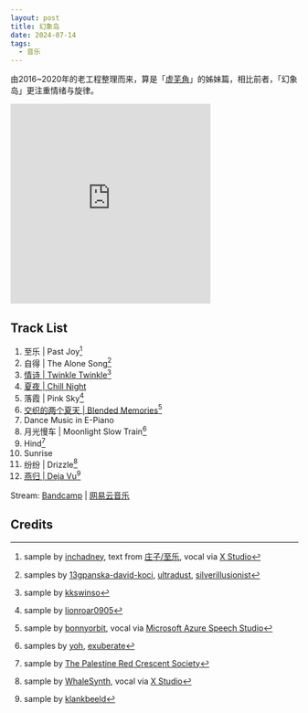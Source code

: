 ```yaml
---
layout: post
title: 幻象岛
date: 2024-07-14
tags:
  - 音乐
---
```


由2016~2020年的老工程整理而来，算是「[虚芜角](/music/ends-of-nihil)」的姊妹篇，相比前者，「幻象岛」更注重情绪与旋律。

<iframe style="border: 0; width: 350px; height: 350px;" src="https://bandcamp.com/EmbeddedPlayer/album=4270813475/size=large/bgcol=333333/linkcol=4ec5ec/minimal=true/transparent=true/" seamless><a href="https://feeshy.bandcamp.com/album/illusory-island">illusory island by feeshy</a></iframe>

## Track List
  
1. 至乐 | Past Joy[^1]
2. 自得 | The Alone Song[^2]
3. [情诗 | Twinkle Twinkle](/poetry/pink/twinkle-twinkle)[^3]
4. [夏夜 | Chill Night](/poetry/pink/chill-night)
5. 落霞 | Pink Sky[^5]
6. [交织的两个夏天 | Blended Memories](/poetry/pink/blended-momeries)[^6]
7. Dance Music in E-Piano
8. 月光慢车 | Moonlight Slow Train[^8]
9. Hind[^9]
10. Sunrise
11. 纷纷 | Drizzle[^11]
12. [燕归 | Deja Vu](/poetry/blue/deja-vu)[^12]

Stream: [Bandcamp](https://feeshy.bandcamp.com/album/illusory-island) | [网易云音乐](https://music.163.com/album?id=242123244)

## Credits

[^1]: sample by [inchadney](https://freesound.org/s/429077/), text from [庄子/至乐](https://zh.wikisource.org/zh-hans/%E8%8E%8A%E5%AD%90/%E8%87%B3%E6%A8%82), vocal via [X Studio](https://xstudio.music.163.com/)
[^2]: samples by [13gpanska-david-koci](https://freesound.org/s/377852/), [ultradust](https://freesound.org/s/166923/), [silverillusionist](https://freesound.org/s/411172/)
[^3]: sample by [kkswinso](https://freesound.org/s/187300/)
[^5]: sample by [lionroar0905](https://freesound.org/s/398904/)
[^6]: sample by [bonnyorbit](https://freesound.org/s/442625/), vocal via [Microsoft Azure Speech Studio](https://speech.microsoft.com/)
[^8]: samples by [yoh](https://freesound.org/s/170866/), [exuberate](https://freesound.org/s/115912/)
[^9]: sample by [The Palestine Red Crescent Society](https://www.youtube.com/watch?v=zknke1P2tus)
[^11]: sample by [WhaleSynth](https://www.whalesynth.com/), vocal via [X Studio](https://xstudio.music.163.com/)
[^12]: sample by [klankbeeld](https://freesound.org/s/506828/)
